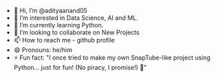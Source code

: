 - 👋 Hi, I’m @adityaanand05
- 👀 I’m interested in Data Science, AI and ML.
- 🌱 I’m currently learning Python.
- 💞️ I’m looking to collaborate on New Projects
- 📫 How to reach me - github profile
- 😄 Pronouns: he/him
- ⚡ Fun fact: "I once tried to make my own SnapTube-like project using Python… just for fun! (No piracy, I promise!) 🚀"

<!---
aditya19843/aditya19843 is a ✨ special ✨ repository because its `README.md` (this file) appears on your GitHub profile.
You can click the Preview link to take a look at your changes.
--->
